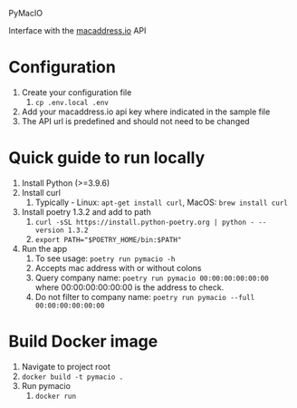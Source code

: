PyMacIO

Interface with the [macaddress.io](http://macaddress.io) API 

# Configuration #
1. Create your configuration file
   1. `cp .env.local .env`
2. Add your macaddress.io api key where indicated in the sample file
3. The API url is predefined and should not need to be changed


# Quick guide to run locally #

1. Install Python (>=3.9.6)
2. Install curl
   1. Typically - Linux: `apt-get install curl`, MacOS: `brew install curl` 
3. Install poetry 1.3.2 and add to path
   1. `curl -sSL https://install.python-poetry.org | python - --version 1.3.2`
   2. `export PATH="$POETRY_HOME/bin:$PATH"`
4. Run the app
   1. To see usage: `poetry run pymacio -h`
   2. Accepts mac address with or without colons
   3. Query company name: `poetry run pymacio 00:00:00:00:00:00` where 00:00:00:00:00:00 is the address to check.
   4. Do not filter to company name: `poetry run pymacio --full 00:00:00:00:00:00`

# Build Docker image #

1. Navigate to project root
2. `docker build -t pymacio .`
3. Run pymacio
   1. `docker run `